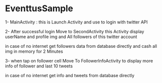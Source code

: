 # EventtusSample

1- MainActivity : 
   this is Launch Activity and use to login
   with twitter API

2- After successful login Move to SecondActivity
   this Activity display userName and profile img
   and All followers of this twitter account

in case of no internet get followers data from database directly and cash all img in memory for
2 Minutes

3- when tap on follower cell Move To FollowerInfoActivity to display more info of follower and last 10 tweets 

in case of no internet get info and tweets from database directly
